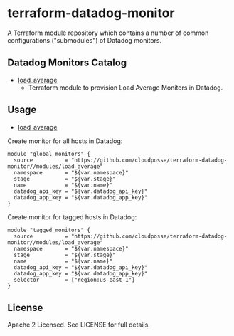 # terraform-datadog-monitor

A Terraform module repository which contains a number of common configurations ("submodules") of Datadog monitors.

## Datadog Monitors Catalog

- [load_average](https://github.com/cloudposse/terraform-datadog-monitor/tree/master/modules/load_average)
    - Terraform module to provision Load Average Monitors in Datadog.

## Usage

- [load_average](https://github.com/cloudposse/terraform-datadog-monitor/tree/master/modules/load_average)

Create monitor for all hosts in Datadog:

```hcl
module "global_monitors" {
  source          = "https://github.com/cloudposse/terraform-datadog-monitor//modules/load_average"
  namespace       = "${var.namespace}"
  stage           = "${var.stage}"
  name            = "${var.name}"
  datadog_api_key = "${var.datadog_api_key}"
  datadog_app_key = "${var.datadog_app_key}"
}
```

Create monitor for tagged hosts in Datadog:

```hcl
module "tagged_monitors" {
  source          = "https://github.com/cloudposse/terraform-datadog-monitor//modules/load_average"
  namespace       = "${var.namespace}"
  stage           = "${var.stage}"
  name            = "${var.name}"
  datadog_api_key = "${var.datadog_api_key}"
  datadog_app_key = "${var.datadog_app_key}"
  selector        = ["region:us-east-1"]
}
```


## License

Apache 2 Licensed. See LICENSE for full details.
